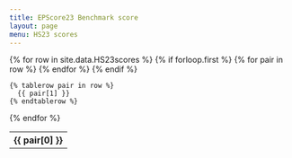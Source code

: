 ```yaml
---
title: EPScore23 Benchmark score
layout: page
menu: HS23 scores
---
```



<table>
  {% for row in site.data.HS23scores %}
    {% if forloop.first %}
    <tr>
      {% for pair in row %}
        <th>{{ pair[0] }}</th>
      {% endfor %}
    </tr>
    {% endif %}

    {% tablerow pair in row %}
      {{ pair[1] }}
    {% endtablerow %}
  {% endfor %}
</table>
